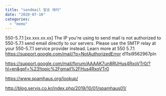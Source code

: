 ```yaml
---
title: "sendmail 발송 에러"
date: "2020-07-10"
categories: 
  - "memo"
---
```


550-5.7.1 \[xx.xxx.xx.xx\] The IP you're using to send mail is not authorized to 550-5.7.1 send email directly to our servers. Please use the SMTP relay at your 550-5.7.1 service provider instead. Learn more at 550 5.7.1 https://support.google.com/mail/?p=NotAuthorizedError d11si9562967pln

https://support.google.com/mail/forum/AAAAK7un8RUHus4RxoVTr0/?hl=en&gpf=%23!topic%2Fgmail%2FHus4RxoVTr0

https://www.spamhaus.org/lookup/

http://blog.servis.co.kr/index.php/2019/10/01/spamhaus01/
